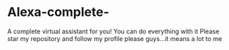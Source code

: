 # Alexa-complete-
A complete virtual assistant for you!
You can do everything with it
Please star my repository and follow my profile please guys...it means a lot to me
